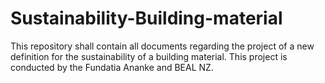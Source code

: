 # Sustainability-Building-material

This repository shall contain all documents regarding the project of a new definition for the sustainability of a building material.
This project is conducted by the Fundatia Ananke and BEAL NZ.
